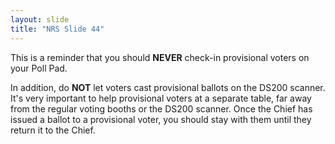 ```yaml
---
layout: slide
title: "NRS Slide 44"
---
```


This is a reminder that you should **NEVER** check-in provisional voters on your Poll Pad.

In addition, do **NOT** let voters cast provisional ballots on the DS200 scanner. It's very important to help provisional voters at a separate table, far away from the regular voting booths or the DS200 scanner. Once the Chief has issued a ballot to a provisional voter, you should stay with them until they return it to the Chief.